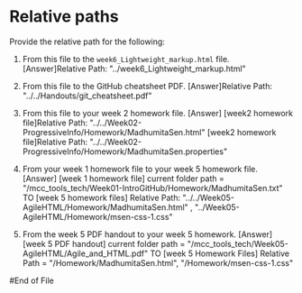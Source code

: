 # Relative paths

Provide the relative path for the following:

1. From this file to the `week6_Lightweight_markup.html` file.
[Answer]Relative Path: "../week6_Lightweight_markup.html"

1. From this file to the GitHub cheatsheet PDF.
[Answer]Relative Path: "../../Handouts/git_cheatsheet.pdf"

1. From this file to your week 2 homework file.
[Answer]
[week2 homework file]Relative Path: "../../Week02-ProgressiveInfo/Homework/MadhumitaSen.html"
[week2 homework file]Relative Path: "../../Week02-ProgressiveInfo/Homework/MadhumitaSen.properties"

1. From your week 1 homework file to your week 5 homework file.
[Answer]
[week 1 homework file] current folder path = "/mcc_tools_tech/Week01-IntroGitHub/Homework/MadhumitaSen.txt"
TO [week 5 homework files] Relative Path: "../../Week05-AgileHTML/Homework/MadhumitaSen.html" , "../Week05-AgileHTML/Homework/msen-css-1.css"


1. From the week 5 PDF handout to your week 5 homework.
[Answer]
[week 5 PDF handout] current folder path = "/mcc_tools_tech/Week05-AgileHTML/Agile_and_HTML.pdf"
TO [week 5 Homework Files] Relative Path = "/Homework/MadhumitaSen.html", "/Homework/msen-css-1.css"


#End of File
